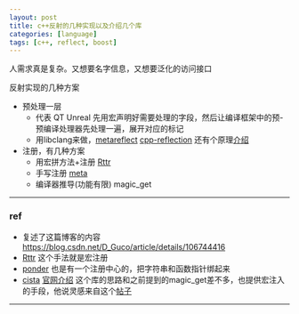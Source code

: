 ```yaml
---
layout: post
title: c++反射的几种实现以及介绍几个库
categories: [language]
tags: [c++, reflect, boost]
---
```


人需求真是复杂。又想要名字信息，又想要泛化的访问接口

反射实现的几种方案

- 预处理一层
  - 代表 QT Unreal 先用宏声明好需要处理的字段，然后让编译框架中的预-预编译处理器先处理一遍，展开对应的标记
  - 用libclang来做，[metareflect](https://github.com/Leandros/metareflect)  [cpp-reflection](https://github.com/AustinBrunkhorst/CPP-Reflection) 还有个原理[介绍](https://austinbrunkhorst.com/cpp-reflection-part-1/)
- 注册，有几种方案
  - 用宏拼方法+注册 [Rttr](https://github.com/rttrorg/rttr) 
  - 手写注册 [meta](https://github.com/skypjack/meta)
  - 编译器推导(功能有限) magic_get




---

### ref

-  复述了这篇博客的内容 https://blog.csdn.net/D_Guco/article/details/106744416
-  [Rttr](https://github.com/rttrorg/rttr) 这个手法就是宏注册 
-  [ponder](https://billyquith.github.io/ponder/) 也是有一个注册中心的，把字符串和函数指针绑起来
-  [cista](https://github.com/felixguendling/cista) [官网介绍](https://cista.rocks/) 这个库的思路和之前提到的magic_get差不多，也提供宏注入的手段，他说灵感来自这个[帖子](https://playfulprogramming.blogspot.com/2016/12/serializing-structs-with-c17-structured.html)


---

